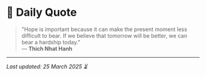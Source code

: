 # 📜 Daily Quote

> "Hope is important because it can make the present moment less difficult to bear. If we believe that tomorrow will be better, we can bear a hardship today."  
> — **Thich Nhat Hanh**

---

_Last updated: 25 March 2025 ⏳_
